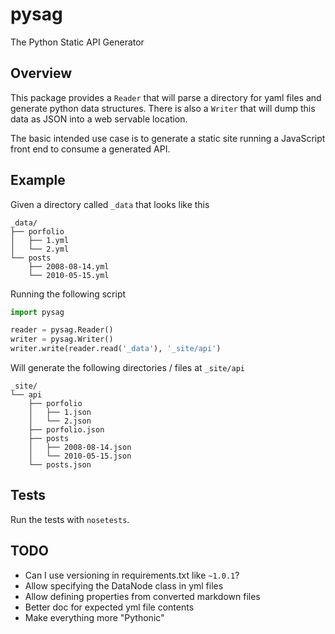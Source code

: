 # pysag
The Python Static API Generator

## Overview
This package provides a `Reader` that will parse a directory for yaml files and
generate python data structures. There is also a `Writer` that will dump this
data as JSON into a web servable location.

The basic intended use case is to generate a static site running a JavaScript
front end to consume a generated API.

## Example
Given a directory called `_data` that looks like this

    _data/
    ├── porfolio
    │   ├── 1.yml
    │   └── 2.yml
    └── posts
        ├── 2008-08-14.yml
        └── 2010-05-15.yml

Running the following script

~~~python
import pysag

reader = pysag.Reader()
writer = pysag.Writer()
writer.write(reader.read('_data'), '_site/api')
~~~

Will generate the following directories / files at `_site/api`

    _site/
    └── api
        ├── porfolio
        │   ├── 1.json
        │   └── 2.json
        ├── porfolio.json
        ├── posts
        │   ├── 2008-08-14.json
        │   └── 2010-05-15.json
        └── posts.json


## Tests
Run the tests with `nosetests`.

## TODO
* Can I use versioning in requirements.txt like `~1.0.1`?
* Allow specifying the DataNode class in yml files
* Allow defining properties from converted markdown files
* Better doc for expected yml file contents
* Make everything more "Pythonic"

